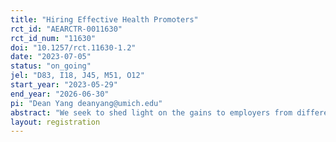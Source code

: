 ```yaml
---
title: "Hiring Effective Health Promoters"
rct_id: "AEARCTR-0011630"
rct_id_num: "11630"
doi: "10.1257/rct.11630-1.2"
date: "2023-07-05"
status: "on_going"
jel: "D83, I18, J45, M51, O12"
start_year: "2023-05-29"
end_year: "2026-06-30"
pi: "Dean Yang deanyang@umich.edu"
abstract: "We seek to shed light on the gains to employers from different approaches to screening job applicants. We implement a randomized controlled trial in the context of hiring "health promoters" (HPs) to achieve public health goals related to HIV/AIDS in Mozambique."
layout: registration
---
```



